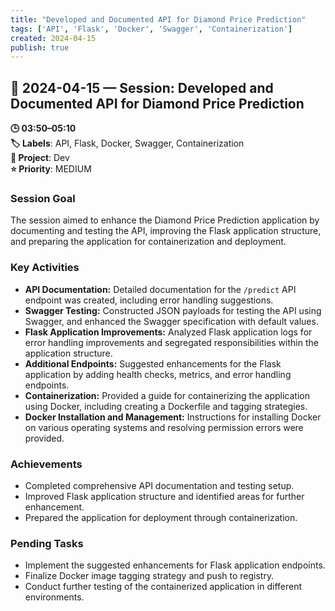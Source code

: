 ```yaml
---
title: "Developed and Documented API for Diamond Price Prediction"
tags: ['API', 'Flask', 'Docker', 'Swagger', 'Containerization']
created: 2024-04-15
publish: true
---
```


## 📅 2024-04-15 — Session: Developed and Documented API for Diamond Price Prediction

**🕒 03:50–05:10**  
**🏷️ Labels**: API, Flask, Docker, Swagger, Containerization  
**📂 Project**: Dev  
**⭐ Priority**: MEDIUM  


### Session Goal
The session aimed to enhance the Diamond Price Prediction application by documenting and testing the API, improving the Flask application structure, and preparing the application for containerization and deployment.

### Key Activities
- **API Documentation:** Detailed documentation for the `/predict` API endpoint was created, including error handling suggestions.
- **Swagger Testing:** Constructed JSON payloads for testing the API using Swagger, and enhanced the Swagger specification with default values.
- **Flask Application Improvements:** Analyzed Flask application logs for error handling improvements and segregated responsibilities within the application structure.
- **Additional Endpoints:** Suggested enhancements for the Flask application by adding health checks, metrics, and error handling endpoints.
- **Containerization:** Provided a guide for containerizing the application using Docker, including creating a Dockerfile and tagging strategies.
- **Docker Installation and Management:** Instructions for installing Docker on various operating systems and resolving permission errors were provided.

### Achievements
- Completed comprehensive API documentation and testing setup.
- Improved Flask application structure and identified areas for further enhancement.
- Prepared the application for deployment through containerization.

### Pending Tasks
- Implement the suggested enhancements for Flask application endpoints.
- Finalize Docker image tagging strategy and push to registry.
- Conduct further testing of the containerized application in different environments.

